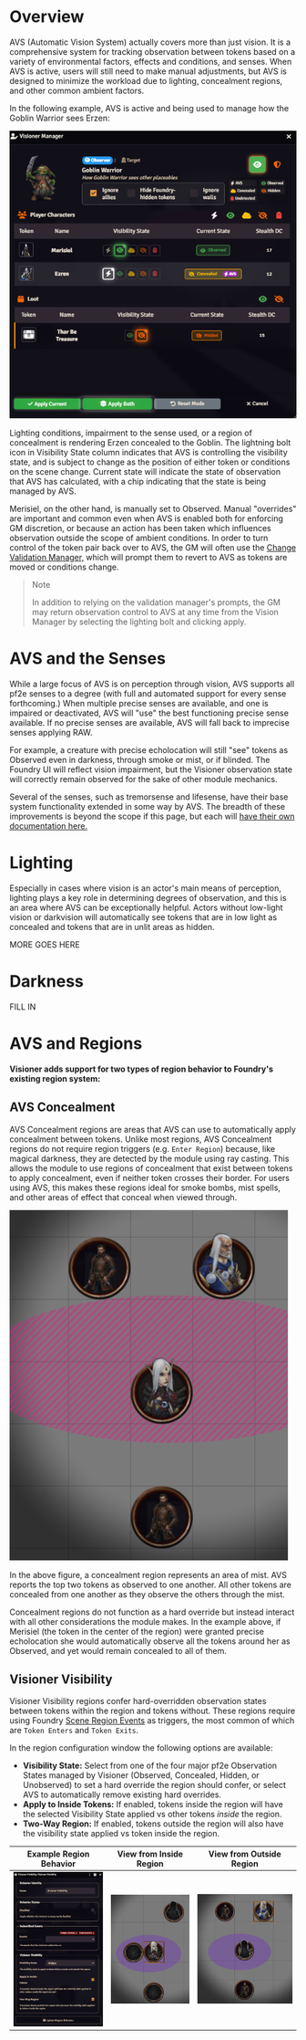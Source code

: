 # Overview
AVS (Automatic Vision System) actually covers more than just vision. It is a comprehensive system for tracking observation between tokens based on a variety of environmental factors, effects and conditions, and senses. When AVS is active, users will still need to make manual adjustments, but AVS is designed to minimize the workload due to lighting, concealment regions, and other common ambient factors.

In the following example, AVS is active and being used to manage how the Goblin Warrior sees Erzen:

![AVS in Visioner Manager](images/avs/avs-visioner-manager.png)

Lighting conditions, impairment to the sense used, or a region of concealment is rendering Erzen concealed to the Goblin. The lightning bolt icon in Visibility State column indicates that AVS is controlling the visibility state, and is subject to change as the position of either token or conditions on the scene change. Current state will indicate the state of observation that AVS has calculated, with a chip indicating that the state is being managed by AVS.

Merisiel, on the other hand, is manually set to Observed. Manual "overrides" are important and common even when AVS is enabled both for enforcing GM discretion, or because an action has been taken which influences observation outside the scope of ambient conditions. In order to turn control of the token pair back over to AVS, the GM will often use the [Change Validation Manager,](#change-validation-manager) which will prompt them to revert to AVS as tokens are moved or conditions change. 

>> [!NOTE]
>> In addition to relying on the validation manager's prompts, the GM may return observation control to AVS at any time from the Vision Manager by selecting the lighting bolt and clicking apply.

# AVS and the Senses
While a large focus of AVS is on perception through vision, AVS supports all pf2e senses to a degree (with full and automated support for every sense forthcoming.) When multiple precise senses are available, and one is impaired or deactivated, AVS will "use" the best functioning precise sense available. If no precise senses are available, AVS will fall back to imprecise senses applying RAW.

For example, a creature with precise echolocation will still "see" tokens as Observed even in darkness, through smoke or mist, or if blinded. The Foundry UI will reflect vision impairment, but the Visioner observation state will correctly remain observed for the sake of other module mechanics.

Several of the senses, such as tremorsense and lifesense, have their base system functionality extended in some way by AVS. The breadth of these improvements is beyond the scope if this page, but each will [have their own documentation here.](Senses.md)

# Lighting

Especially in cases where vision is an actor's main means of perception, lighting plays a key role in determining degrees of observation, and this is an area where AVS can be exceptionally helpful. Actors without low-light vision or darkvision will automatically see tokens that are in low light as concealed and tokens that are in unlit areas as hidden.  

MORE GOES HERE 

# Darkness

FILL IN

# AVS and Regions
**Visioner adds support for two types of region behavior to Foundry's existing region system:**

## AVS Concealment
AVS Concealment regions are areas that AVS can use to automatically apply concealment between tokens. Unlike most regions, AVS Concealment regions do not require region triggers (e.g. `Enter Region`) because, like magical darkness, they are detected by the module using ray casting. This allows the module to use regions of concealment that exist between tokens to apply concealment, even if neither token crosses their border. For users using AVS, this makes these regions ideal for smoke bombs, mist spells, and other areas of effect that conceal when viewed through.

![Concealment Region](images/avs/concealment-region.png)

In the above figure, a concealment region represents an area of mist. AVS reports the top two tokens as observed to one another. All other tokens are concealed from one another as they observe the others through the mist.

Concealment regions do not function as a hard override but instead interact with all other considerations the module makes. In the example above, if Merisiel (the token in the center of the region) were granted precise echolocation she would automatically observe all the tokens around her as Observed, and yet would remain concealed to all of them.

## Visioner Visibility
Visioner Visibility regions confer hard-overridden observation states between tokens within the region and tokens without. These regions require using Foundry [Scene Region Events](https://foundryvtt.com/article/scene-regions/#:~:text=information%20about%20them.-,Scene%20Region%20Events,-Behaviors%20can%20check) as triggers, the most common of which are `Token Enters` and `Token Exits`. 

In the region configuration window the following options are available:
- **Visibility State:** Select from one of the four major pf2e Observation States managed by Visioner (Observed, Concealed, Hidden, or Unobserved) to set a hard override the region should confer, or select AVS to automatically remove existing hard overrides.
- **Apply to Inside Tokens:** If enabled, tokens inside the region will have the selected Visibility State applied vs other tokens *inside* the region.
- **Two-Way Region:** If enabled, tokens outside the region will also have the visibility state applied vs token inside the region.

| Example Region Behavior | View from Inside Region | View from Outside Region |
| --- | --- | --- |
| ![Visibility Region Config](images/avs/visioner-visibility-region-config.png) | ![Visibility Region Inside View](images/avs/visioner-visibility-region-inside.png) | ![Visibility Region Outside View](images/avs/visioner-visibility-region-outside.png) |